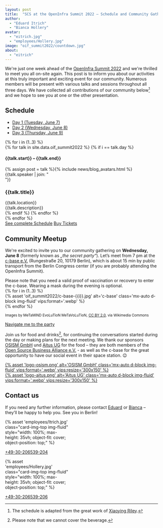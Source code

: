 ```yaml
---
layout: post
title:  "SCS at the OpenInfra Summit 2022 – Schedule and Community Gathering"
author:
  - "Eduard Itrich"
  - "Bianca Hollery"
avatar:
  - "eitrich.jpg"
  - "employees/Hollery.jpg"
image: "oif_summit2022/countdown.jpg"
about:
  - "eitrich"
---
```


We're just one week ahead of the [OpenInfra Summit 2022](https://openinfra.dev/summit/)
and we're thrilled to meet you all on-site again. This post is to inform you about
our activities at this truly important and exciting event for our community. Numerous
members will be present with various talks and sessions throughout all three days.
We have collected all contributions of our community below[^1] and we hope to see you
at one or the other presentation.

## Schedule

<div class="container my-4">
  <!-- Nav tabs -->
  <ul class="schedule-nav nav nav-pills nav-justified" id="schedule-tab" role="tablist">
    <li class="nav-item me-2">
      <a class="nav-link active" id="tab-day-1" data-bs-toggle="tab" href="#day-1" role="tab" aria-controls="day-1" aria-selected="true">
        <span class="heading">Day 1</span>
        <span class="meta d-none d-lg-block">(Tuesday, June 7)</span>
      </a>
    </li>
    <li class="nav-item me-2">
      <a class="nav-link" id="tab-day-2" data-bs-toggle="tab" href="#day-2" role="tab" aria-controls="day-2" aria-selected="false">
        <span class="heading">Day 2</span>
        <span class="meta d-none d-lg-block">(Wednesday, June 8)</span>
      </a>
    </li>
    <li class="nav-item">
      <a class="nav-link" id="tab-day-3" data-bs-toggle="tab" href="#day-3" role="tab" aria-controls="day-3" aria-selected="false">
        <span class="heading">Day 3</span>
        <span class="meta d-none d-lg-block">(Thursday, June 9)</span>
      </a>
    </li>
  </ul>
  <!-- Tab panes -->
	<div class="schedule-tab-content tab-content mt-5">
  {% for i in (1..3) %}
		<div class="tab-pane fade {% if i == 1 %}show active{% endif %}" id="day-{{i}}" role="tabpanel" aria-labelledby="day-{{i}}">
      {% for talk in site.data.oif_summit2022 %}
      {% if i == talk.day %}
        <div class="item item-talk">
          <div class="meta">
            <h4 class="time">{{talk.start}} – {{talk.end}}</h4>
              <div class="profile mt-3">
                <div class="d-flex justify-content-center">{% assign post = talk %}{% include news/blog_avatars.html %}</div>
                <div class="name mt-2">{{talk.speaker | join: "<br/>"}}</div>
              </div><!--//profile-->
          </div><!--//meta-->
          <div class="content">
            <h3 class="title mb-2">{{talk.title}}<a data-tab-destination="day-{{i}}" href="#session-{{ forloop.index }}" class="link-unstyled"><i class="fa fa-link ms-2 text-muted" aria-hidden="true" style="font-size: .7em; color: "></i></a></h3>
            <div class="location mb-2 text-muted"><i class="fa fa-map-marker me-2" aria-hidden="true"></i>{{talk.location}}</div>
            <div class="desc pb-2">{{talk.description}}</div>
          </div><!--//content-->
        </div>
      {% endif %}
      {% endfor %}
    </div> 
  {% endfor %}
  </div>
  <div class="schedule-cta text-center mx-auto">
    <a href="https://openinfra.dev/summit-schedule" class="btn btn-primary btn-lg me-md-2 d-block d-md-inline-block mb-3 mb-md-0" target="_blank">See complete Schedule</a>
    <a href="https://www.eventbrite.com/e/openinfra-summit-berlin-2022-tickets-211374997307" class="btn btn-secondary btn-lg d-block d-md-inline-block" target="_blank">Buy Tickets</a>
  </div>
</div>

## Community Meetup

We're excited to invite you to our community gathering on **Wednesday, June 8** (formerly known as _„the secret party“_). Let’s meet from 7 pm at the [c-base e.V.](https://c-base.org) (Rungestraße 20, 10179 Berlin), which is about 15 min by public transport from the Berlin Congress center (if you are probably attending the OpenInfra Summit).

<div class="alert alert-info" role="alert">
  <i class="fa fa-info-circle fa-lg mx-3"></i>
  Please note that you need a valid proof of vaccination or recovery to enter the c-base. Wearing a mask during the evening is optional.
</div>

<div class="row align-items-center justify-content-center">
{% for i in (1..3) %}
	<div class="col-4 d-flex justify-content-center">
  	{% asset 'oif_summit2022/c-base-{{i}}.jpg' alt='c-base' class='mx-auto d-block img-fluid' vips:format='.webp' %}
	</div>
{% endfor %}
</div>
<p class="text-end text-muted fw-light"><small>Images by MeTaMiND EvoLuTioN MeTaVoLuTioN, <a href="https://creativecommons.org/licenses/by/2.0" target="_blank">CC BY 2.0</a>, via Wikimedia Commons</small></p>

<div class="schedule-cta text-center mx-auto my-4">
  <a href="geo:52.5129735,13.4201313" class="btn btn-secondary btn-lg d-block d-lg-none d-md-inline-block" target="_blank">Navigate me to the party</a>
</div>

Join us for food and drinks[^2], for continuing the conversations started during the day or making plans for the next meeting. We thank our sponsors [OSISM GmbH](https://osism.tech) und [Aitus UG](https://aitus.eu/) for the food – they are both members of the [Open Source Business Alliance e.V.](https://osb-alliance.com) - as well as the c-base for the great opportunity to have our social event in their space station. 😉

<div class="row align-items-center justify-content-center">
	<div class="col-5 col-md-4 col-lg-3 p-3 d-flex justify-content-center">
  	<a href="https://osism.tech" title="OSISM GmbH" target="_blank">
  		{% asset 'logo-osism.png' alt='OSISM GmbH' class='mx-auto d-block img-fluid' vips:format='.webp' vips:resize='300x150' %}
  	</a>
	</div>
  <div class="col-5 col-md-4 col-lg-3 p-5 d-flex justify-content-center">
  	<a href="https://aitus.eu/" title="Aitus UG" target="_blank">
  		{% asset 'logo-aitus.png' alt='Aitus UG' class='mx-auto d-block img-fluid' vips:format='.webp' vips:resize='300x150' %}
  	</a>
	</div>
</div>

## Contact us

If you need any further information, please contact [Eduard](https://scs.community/itrich) or [Bianca](https://scs.community/hollery) – they’ll be happy to help you. See you in Berlin!

<div class="row justify-content-center my-4">
  <div class="col-6 col-md-4 col-lg-3 d-flex justify-content-center">
    <div class="card" style="width: 13rem;">
      {% asset 'employees/Itrich.jpg' class="card-img-top img-fluid" style="width: 100%; max-height: 35vh; object-fit: cover; object-position: top;" %}
      <div class="card-body">
        <p class="card-text"><i class="fa fa-phone me-3"></i><a class="link-unstyled stretched-link" href="tel:+49-30-206539-204">+49-30-206539-204</a></p>
      </div>
    </div>
  </div>
  <div class="col-6 col-md-4 col-lg-3 d-flex justify-content-center">
    <div class="card" style="width: 13rem;">
      {% asset 'employees/Hollery.jpg' class="card-img-top img-fluid" style="width: 100%; max-height: 35vh; object-fit: cover; object-position: top;" %}
      <div class="card-body">
        <p class="card-text"><i class="fa fa-phone me-3"></i><a class="link-unstyled stretched-link" href="tel:+49-30-206539-204">+49-30-206539-206</a></p>
      </div>
    </div>
  </div>
</div>

[^1]: The schedule is adapted from the great work of [Xiaoying Riley](http://themes.3rdwavemedia.com/).
[^2]: Please note that we cannot cover the beverage.


<!-- JavaScript to create deep links within tab -->

<script type="text/javascript">
  $(function() {
      openTabHash();
      window.addEventListener("hashchange", openTabHash, false);
  });
  
  function openTabHash()
  {
      // Javascript to enable link to tab
      var url = document.location.toString();
      if (url.match('#day')) {
          $('.nav-item a[href="#'+url.split('#')[1]+'"]').tab('show') ;
      } else if (url.match('#session')) {
          var day = $('.item-talk .content a[href="#'+url.split('#')[1]+'"]').closest('.tab-pane').attr('id');
          $('.nav-item a[href="#'+day+'"]').tab('show');
          $('html, body').animate({
            scrollTop: $('a[href="#'+url.split('#')[1]+'"]').offset().top - 65
          }, 300);
      }
      
      $('.nav-item a').on('shown.bs.tab', function (e) {
        e.preventDefault();
        $('html, body').animate({
          scrollTop: $('a[href="#'+url.split('#')[1]+'"]').offset().top - 65
        }, 300);
      });
      
      $('.nav-item').click(function() {
          if (history.pushState) {
              history.pushState(null, null, "#" + $(' a', this).get(0).href.split('#')[1]); 
          } else {
              window.location.hash = "#" + $(' a', this).get(0).href.split('#')[1];
          }
      })
    }
</script>